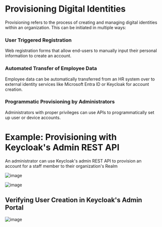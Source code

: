 # Provisioning Digital Identities

Provisioning refers to the process of creating and managing digital identities within an organization. This can be initiated in multiple ways:

### User Triggered Registration

Web registration forms that allow end-users to manually input their personal information to create an account.

### Automated Transfer of Employee Data

Employee data can be automatically transferred from an HR system over to external identity services like Microsoft Entra ID or Keycloak for account creation.

### Programmatic Provisioning by Administrators

Administrators with proper privileges can use APIs to programmatically set up user or device accounts.

# Example: Provisioning with Keycloak's Admin REST API
An administrator can use Keycloak's admin REST API to provision an account for a staff member to their organization's Realm

![image](https://github.com/acfriday/life-of-an-identity/assets/82184168/f05136c2-a932-4b50-acd2-8128d52ab8e5)

![image](https://github.com/acfriday/life-of-an-identity/assets/82184168/5a336650-6bdf-4137-be89-684ed2b2f7ce)

## Verifying User Creation in Keycloak's Admin Portal

![image](https://github.com/acfriday/life-of-an-identity/assets/82184168/3457795b-f1a0-44bf-a55e-97651d35a70a)




